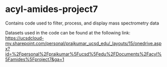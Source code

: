 # acyl-amides-project7
Contains code used to filter, process, and display mass spectrometry data

Datasets used in the code can be found at the following link: 
https://ucsdcloud-my.sharepoint.com/personal/prajkumar_ucsd_edu/_layouts/15/onedrive.aspx?id=%2Fpersonal%2Fprajkumar%5Fucsd%5Fedu%2FDocuments%2Facyl%5Famides%5Fproject7&ga=1
